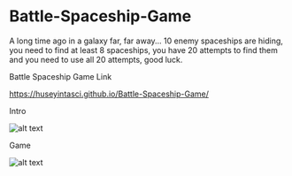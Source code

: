 # Battle-Spaceship-Game

A long time ago in a galaxy far, far away... 10 enemy spaceships are hiding, you need to find at least 8 spaceships, you have 20 attempts to
      find them and you need to use all 20 attempts, good luck.

Battle Spaceship Game Link

https://huseyintasci.github.io/Battle-Spaceship-Game/




Intro

![alt text]()


Game 

![alt text]()
